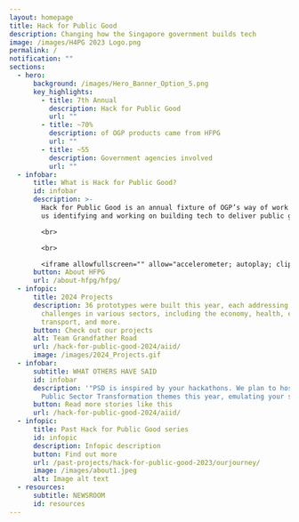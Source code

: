 ```yaml
---
layout: homepage
title: Hack for Public Good
description: Changing how the Singapore government builds tech
image: /images/H4PG 2023 Logo.png
permalink: /
notification: ""
sections:
  - hero:
      background: /images/Hero_Banner_Option_5.png
      key_highlights:
        - title: 7th Annual
          description: Hack for Public Good
          url: ""
        - title: ~70%
          description: of OGP products came from HFPG
          url: ""
        - title: ~55
          description: Government agencies involved
          url: ""
  - infobar:
      title: What is Hack for Public Good?
      id: infobar
      description: >-
        Hack for Public Good is an annual fixture of OGP’s way of work to keep
        us identifying and working on building tech to deliver public good.

        <br>

        <br>

        <iframe allowfullscreen="" allow="accelerometer; autoplay; clipboard-write; encrypted-media; gyroscope; picture-in-picture; web-share" frameborder="0" title="YouTube video player" src="https://www.youtube.com/embed/_b4DUiJc5TA?si=7pvKF5g98iOYHdBS" height="315" width="100%"></iframe>
      button: About HFPG
      url: /about-hfpg/hfpg/
  - infopic:
      title: 2024 Projects
      description: 36 prototypes were built this year, each addressing critical
        challenges in various sectors, including the economy, health, education,
        transport, and more.
      button: Check out our projects
      alt: Team Grandfather Road
      url: /hack-for-public-good-2024/aiid/
      image: /images/2024_Projects.gif
  - infobar:
      subtitle: WHAT OTHERS HAVE SAID
      id: infobar
      description: '"PSD is inspired by your hackathons. We plan to host Ideathons on
        Public Sector Transformation themes this year, emulating your success."'
      button: Read more stories like this
      url: /hack-for-public-good-2024/aiid/
  - infopic:
      title: Past Hack for Public Good series
      id: infopic
      description: Infopic description
      button: Find out more
      url: /past-projects/hack-for-public-good-2023/ourjourney/
      image: /images/about1.jpeg
      alt: Image alt text
  - resources:
      subtitle: NEWSROOM
      id: resources
---
```

